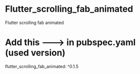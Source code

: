 # Flutter_scrolling_fab_animated
Flutter scrolling fab animated

Add this ---> in pubspec.yaml (used version)
=============================
flutter_scrolling_fab_animated: ^0.1.5
